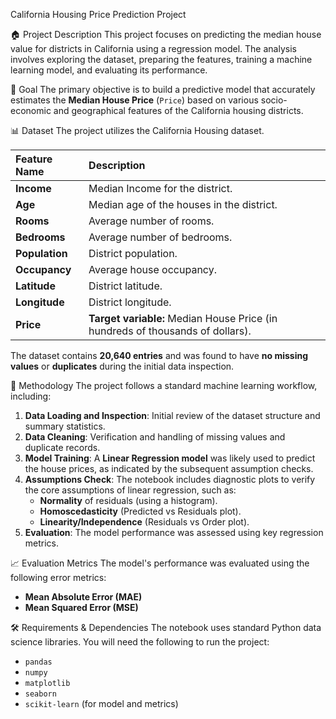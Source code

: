 
California Housing Price Prediction Project


🏠 Project Description
This project focuses on predicting the median house value for districts in California using a regression model. The analysis involves exploring the dataset, preparing the features, training a machine learning model, and evaluating its performance.

🎯 Goal
The primary objective is to build a predictive model that accurately estimates the **Median House Price** (`Price`) based on various socio-economic and geographical features of the California housing districts.

📊 Dataset
The project utilizes the California Housing dataset.

| Feature Name | Description |
| :--- | :--- |
| **Income** | Median Income for the district. |
| **Age** | Median age of the houses in the district. |
| **Rooms** | Average number of rooms. |
| **Bedrooms** | Average number of bedrooms. |
| **Population** | District population. |
| **Occupancy** | Average house occupancy. |
| **Latitude** | District latitude. |
| **Longitude** | District longitude. |
| **Price** | **Target variable:** Median House Price (in hundreds of thousands of dollars). |

The dataset contains **20,640 entries** and was found to have **no missing values** or **duplicates** during the initial data inspection.

🧪 Methodology
The project follows a standard machine learning workflow, including:

1.  **Data Loading and Inspection**: Initial review of the dataset structure and summary statistics.
2.  **Data Cleaning**: Verification and handling of missing values and duplicate records.
3.  **Model Training**: A **Linear Regression model** was likely used to predict the house prices, as indicated by the subsequent assumption checks.
4.  **Assumptions Check**: The notebook includes diagnostic plots to verify the core assumptions of linear regression, such as:
    * **Normality** of residuals (using a histogram).
    * **Homoscedasticity** (Predicted vs Residuals plot).
    * **Linearity/Independence** (Residuals vs Order plot).
5.  **Evaluation**: The model performance was assessed using key regression metrics.

📈 Evaluation Metrics
The model's performance was evaluated using the following error metrics:

* **Mean Absolute Error (MAE)**
* **Mean Squared Error (MSE)**

🛠️ Requirements & Dependencies
The notebook uses standard Python data science libraries. You will need the following to run the project:

* `pandas`
* `numpy`
* `matplotlib`
* `seaborn`
* `scikit-learn` (for model and metrics)
